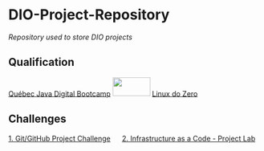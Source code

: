 # DIO-Project-Repository
*Repository used to store DIO projects*

## Qualification
[Québec Java Digital Bootcamp](https://web.dio.me/track/quebec-java-digital) <img src="https://images.assetsdelivery.com/compings_v2/roxanabalint/roxanabalint1310/roxanabalint131000294.jpg" width="75" height="37.5">
[Linux do Zero](https://web.dio.me/track/linux-do-zero) <img src="https://icon-library.com/images/progress-icon-png/progress-icon-png-28.jpg" width="15" height="15">

## Challenges
[1. Git/GitHub Project Challenge](https://github.com/msc6272/DIO-Project-Repository) <img src="https://icon-library.com/images/completed-icon/completed-icon-6.jpg" width="15" height="15">
[2. Infrastructure as a Code - Project Lab]() <img src="https://icon-library.com/images/completed-icon/completed-icon-6.jpg" width="15" height="15">


<!--
In Progress: <img src="https://images.assetsdelivery.com/compings_v2/roxanabalint/roxanabalint1310/roxanabalint131000294.jpg" width="75" height="37.5">
In Progress: <img src="https://icon-library.com/images/progress-icon-png/progress-icon-png-28.jpg" width="75" height="37.5">
Pending: <img src="https://icon-library.com/images/dda8522d9c_92246.png" width="75" height="37.5">
Completed: <img src="https://icon-library.com/images/completed-icon/completed-icon-6.jpg" width="15" height="15">
-->
